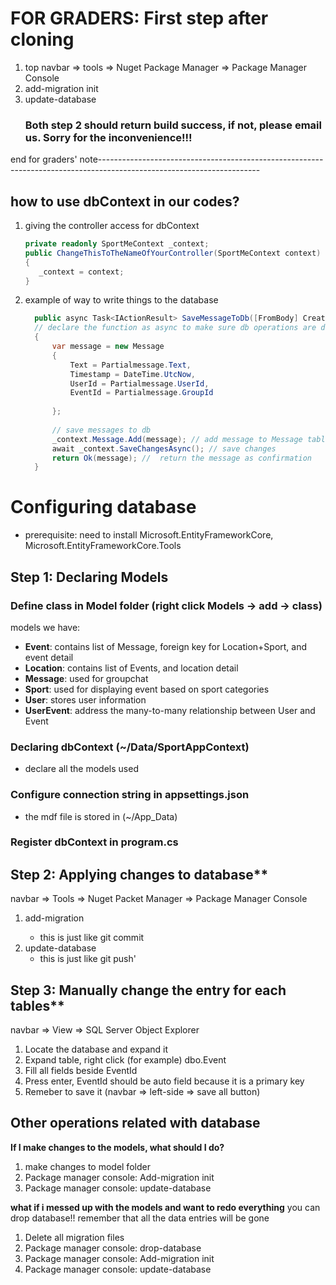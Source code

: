 # FOR GRADERS: First step after cloning
1. top navbar => tools => Nuget Package Manager => Package Manager Console
2. add-migration init
3. update-database
   ### Both step 2 should return build success, if not, please email us. Sorry for the inconvenience!!!

end for graders' note----------------------------------------------------------------------------------------------------------------------


## how to use dbContext in our codes?
1. giving the controller access for dbContext
    ```csharp
   private readonly SportMeContext _context;
   public ChangeThisToTheNameOfYourController(SportMeContext context)
   {
       _context = context;
   }
3. example of way to write things to the database
    ```csharp
      public async Task<IActionResult> SaveMessageToDb([FromBody] CreateMessage Partialmessage)
      // declare the function as async to make sure db operations are done before continuing with subsequent code.
      {
          var message = new Message
          {
              Text = Partialmessage.Text,
              Timestamp = DateTime.UtcNow,
              UserId = Partialmessage.UserId,
              EventId = Partialmessage.GroupId
      
          };
      
          // save messages to db 
          _context.Message.Add(message); // add message to Message table
          await _context.SaveChangesAsync(); // save changes
          return Ok(message); //  return the message as confirmation
      }


# Configuring database
- prerequisite: need to install  Microsoft.EntityFrameworkCore, Microsoft.EntityFrameworkCore.Tools
## Step 1: Declaring Models
### Define class in Model folder (right click Models -> add -> class)
   models we have:
   - **Event**: contains list of Message, foreign key for Location+Sport, and event detail
   - **Location**: contains list of Events, and location detail
   - **Message**: used for groupchat 
   - **Sport**: used for displaying event based on sport categories
   - **User**: stores user information
   - **UserEvent**: address the many-to-many relationship between User and Event
### Declaring dbContext (~/Data/SportAppContext)
- declare all the models used
### Configure connection string in appsettings.json 
- the mdf file is stored in (~/App_Data)
### Register dbContext in program.cs


## Step 2: Applying changes to database**
navbar => Tools => Nuget Packet Manager => Package Manager Console
1. add-migration <name your migration>
   - this is just like git commit
2. update-database
   - this is just like git push'

## Step 3: Manually change the entry for each tables**
navbar => View => SQL Server Object Explorer
1. Locate the database and expand it
2. Expand table, right click (for example) dbo.Event
3. Fill all fields beside EventId
4. Press enter, EventId should be auto field because it is a primary key
5. Remeber to save it (navbar => left-side => save all button)

## Other operations related with database
**If I make changes to the models, what should I do?**
1. make changes to model folder
2. Package manager console: Add-migration init
3. Package manager console: update-database
  
**what if i messed up with the models and want to redo everything**
you can drop database!! remember that all the data entries will be gone 
1. Delete all migration files
2. Package manager console: drop-database
3. Package manager console: Add-migration init
4. Package manager console: update-database
